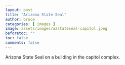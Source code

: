 ```yaml
---
layout: post
title: "Arizona State Seal"
author: bruce
categories: [ images ]
image: assets/images/azstateseal-capitol.jpeg
beforetoc: ""
toc: false
comments: false
---
```

Arizona State Seal on a building in the capitol complex.